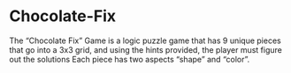 # Chocolate-Fix
 
The “Chocolate Fix” Game is a logic puzzle game that has 9 unique pieces that go into a 3x3 grid, and using the hints provided, the player must figure out the solutions
Each piece has two aspects “shape” and “color”.